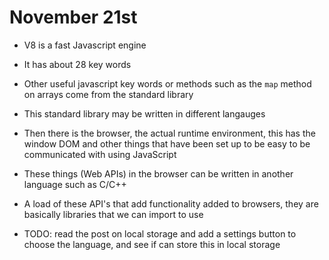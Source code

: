 # November 21st

- V8 is a fast Javascript engine
- It has about 28 key words
- Other useful javascript key words or methods such as the `map` method on arrays come from the standard library
- This standard library may be written in different langauges
- Then there is the browser, the actual runtime environment, this has the window DOM and other things that have been set up to be easy to be communicated with using JavaScript
- These things (Web APIs) in the browser can be written in another language such as C/C++
- A load of these API's that add functionality added to browsers, they are basically libraries that we can import to use 

- TODO: read the post on local storage and add a settings button to choose the language, and see if can store this in local storage